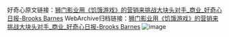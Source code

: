好奇心原文链接：[狮门影业用《饥饿游戏》的营销来挑战大块头对手_商业_好奇心日报-Brooks Barnes](https://www.qdaily.com/articles/3835.html)
WebArchive归档链接：[狮门影业用《饥饿游戏》的营销来挑战大块头对手_商业_好奇心日报-Brooks Barnes](http://web.archive.org/web/20190623153126/https://www.qdaily.com/articles/3835.html)
![image](http://ww3.sinaimg.cn/large/007d5XDply1g3vdhpybgpj30u0656e82)